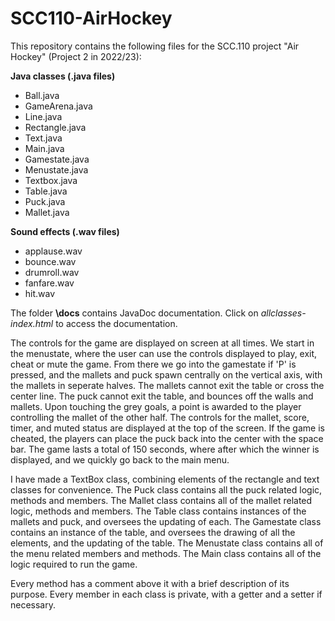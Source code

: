 # SCC110-AirHockey

This repository contains the following files for the SCC.110 project "Air Hockey" (Project 2 in 2022/23):

**Java classes (.java files)**
+ Ball.java
+ GameArena.java
+ Line.java
+ Rectangle.java
+ Text.java
+ Main.java
+ Gamestate.java
+ Menustate.java
+ Textbox.java
+ Table.java
+ Puck.java
+ Mallet.java

**Sound effects (.wav files)**
+ applause.wav
+ bounce.wav
+ drumroll.wav
+ fanfare.wav
+ hit.wav

The folder **\docs** contains JavaDoc documentation. Click on *allclasses-index.html* to access the documentation.

The controls for the game are displayed on screen at all times. We start in the menustate, where the user can use the controls displayed to play, exit, cheat or mute the game. From there we go into the gamestate if 'P' is pressed, and the mallets and puck spawn centrally on the vertical axis, with the mallets in seperate halves. The mallets cannot exit the table or cross the center line. The puck cannot exit the table, and bounces off the walls and mallets. Upon touching the grey goals, a point is awarded to the player controlling the mallet of the other half. The controls for the mallet, score, timer, and muted status are displayed at the top of the screen. If the game is cheated, the players can place the puck back into the center with the space bar. The game lasts a total of 150 seconds, where after which the winner is displayed, and we quickly go back to the main menu.

I have made a TextBox class, combining elements of the rectangle and text classes for convenience.
The Puck class contains all the puck related logic, methods and members.
The Mallet class contains all of the mallet related logic, methods and members.
The Table class contains instances of the mallets and puck, and oversees the updating of each.
The Gamestate class contains an instance of the table, and oversees the drawing of all the elements, and the updating of the table.
The Menustate class contains all of the menu related members and methods.
The Main class contains all of the logic required to run the game.

Every method has a comment above it with a brief description of its purpose.
Every member in each class is private, with a getter and a setter if necessary.
